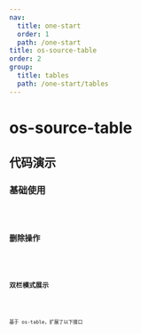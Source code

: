 ```yaml
---
nav:
  title: one-start
  order: 1
  path: /one-start
title: os-source-table
order: 2
group:
  title: tables
  path: /one-start/tables
---
```


# os-source-table

## 代码演示

### 基础使用

<code src="../demos/source-table/simple.tsx" />

### 删除操作

<code src="../demos/source-table/removeable.tsx" />

### 双栏模式展示

<code src="../demos/source-table/panelable.tsx" />

基于 os-table，扩展了以下接口

<API exports='["Settings", "Requests"]' src="../components/source-table/index.tsx"></API>

